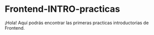 # Frontend-INTRO-practicas
¡Hola! Aquí podrás encontrar las primeras practicas introductorias de Frontend.
